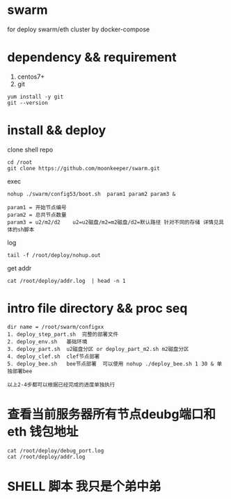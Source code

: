 # swarm
for deploy swarm/eth cluster by docker-compose


# dependency && requirement
1. centos7+
2. git 

```
yum install -y git
git --version
```

# install && deploy

clone shell repo
```
cd /root
git clone https://github.com/moonkeeper/swarm.git  

```

exec
```
nohup ./swarm/config53/boot.sh  param1 param2 param3 &

param1 = 开始节点编号  
param2 = 总共节点数量  
param3 = u2/m2/d2    u2=u2磁盘/m2=m2磁盘/d2=默认路径 针对不同的存储 详情见具体的sh脚本
```

log
```
tail -f /root/deploy/nohup.out
```

get addr

```
cat /root/deploy/addr.log  | head -n 1
```

# intro file directory && proc seq
```
dir name = /root/swarm/configxx
1. deploy_step_part.sh  完整的部署文件
2. deploy_env.sh   基础环境
3. deploy_part.sh  u2磁盘分区 or deploy_part_m2.sh m2磁盘分区
4. deploy_clef.sh  clef节点部署
5. deploy_bee.sh   bee节点部署  可以使用 nohup ./deploy_bee.sh 1 30 & 单独部署bee

以上2-4步都可以根据已经完成的进度单独执行

```

# 查看当前服务器所有节点deubg端口和eth 钱包地址
```
cat /root/deploy/debug_port.log
cat /root/deploy/addr.log
```

# SHELL 脚本 我只是个弟中弟

